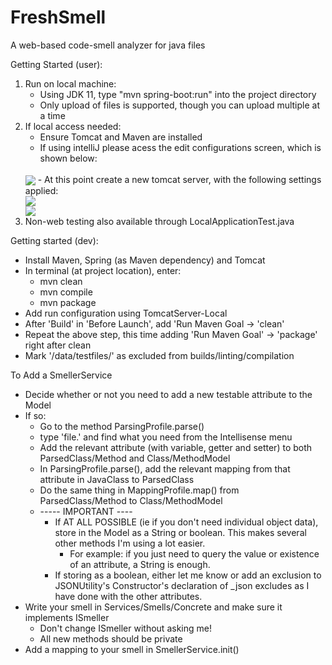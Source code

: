 # FreshSmell
A web-based code-smell analyzer for java files

Getting Started (user):
1. Run on local machine:
	- Using JDK 11, type "mvn spring-boot:run" into the project directory
	- Only upload of files is supported, though you can upload multiple at a time
2. If local access needed:
	- Ensure Tomcat and Maven are installed
	- If using intelliJ please acess the edit configurations screen, which is shown below:
	<br>
	<img align="center" src="/README_Images/editConfiguration.png">
	- At this point create a new tomcat server, with the following settings applied:
	<br>
	<img align="center" src="/README_Images/deploymentEditScreen.png">
	<br>
	<img align="center" src="/README_Images/serverEditScreen.png">
3. Non-web testing also available through LocalApplicationTest.java


Getting started (dev):
- Install Maven, Spring (as Maven dependency) and Tomcat
- In terminal (at project location), enter:
	- mvn clean
	- mvn compile
	- mvn package
- Add run configuration using TomcatServer-Local
- After 'Build' in 'Before Launch', add 'Run Maven Goal -> 'clean'
- Repeat the above step, this time adding 'Run Maven Goal' -> 'package' right after clean
- Mark '/data/testfiles/' as excluded from builds/linting/compilation

To Add a SmellerService
- Decide whether or not you need to add a new testable attribute to the Model
- If so:
	- Go to the method ParsingProfile.parse()
	- type 'file.' and find what you need from the Intellisense menu
	- Add the relevant attribute (with variable, getter and setter) to both ParsedClass/Method and Class/MethodModel
	- In ParsingProfile.parse(), add the relevant mapping from that attribute in JavaClass to ParsedClass
	- Do the same thing in MappingProfile.map() from ParsedClass/Method to Class/MethodModel
	- ----- IMPORTANT ----
		- If AT ALL POSSIBLE (ie if you don't need individual object data), store in the Model as a String or boolean. This makes several other methods I'm using a lot easier.
			- For example: if you just need to query the value or existence of an attribute, a String is enough.
		- If storing as a boolean, either let me know or add an exclusion to JSONUtility's Constructor's declaration of _json excludes as I have done with the other attributes.
- Write your smell in Services/Smells/Concrete and make sure it implements ISmeller
	- Don't change ISmeller without asking me!
	- All new methods should be private
- Add a mapping to your smell in SmellerService.init()
